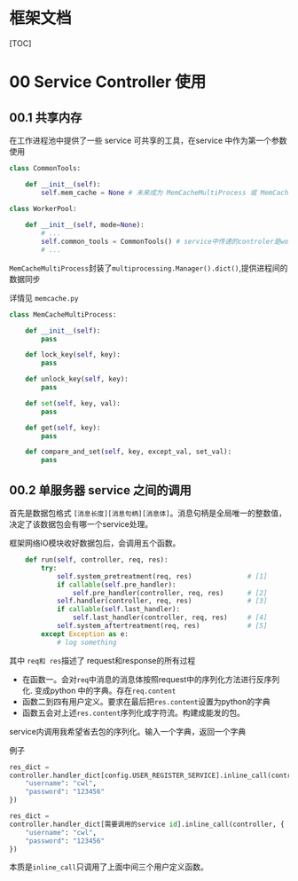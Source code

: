 # 框架文档



[TOC]

# 00 Service Controller 使用



## 00.1 共享内存

在工作进程池中提供了一些 service 可共享的工具，在service 中作为第一个参数使用

```python
class CommonTools:

    def __init__(self):
        self.mem_cache = None # 未来成为 MemCacheMultiProcess 或 MemCacheSingletonProcess
        
class WorkerPool:

    def __init__(self, mode=None):
        # ...
    	self.common_tools = CommonTools() # service中传递的controler是worker pool 的这个东西
        # ...
```



`MemCacheMultiProcess`封装了`multiprocessing.Manager().dict()`,提供进程间的数据同步

详情见 `memcache.py`

```python
class MemCacheMultiProcess:

    def __init__(self):
        pass

    def lock_key(self, key):
        pass

    def unlock_key(self, key):
        pass

    def set(self, key, val):
        pass

    def get(self, key):
        pass

    def compare_and_set(self, key, except_val, set_val):
        pass
```





## 00.2 单服务器 service 之间的调用



首先是数据包格式 `[消息长度][消息句柄][消息体]`。消息句柄是全局唯一的整数值，决定了该数据包会有哪一个service处理。

框架网络IO模块收好数据包后，会调用五个函数。

```python
    def run(self, controller, req, res):
        try:
            self.system_pretreatment(req, res)				# [1]
            if callable(self.pre_handler):					
                self.pre_handler(controller, req, res)		# [2]
            self.handler(controller, req, res)				# [3]
            if callable(self.last_handler):					
                self.last_handler(controller, req, res)		# [4]
            self.system_aftertreatment(req, res)			# [5]
        except Exception as e:
            # log something
```

其中 `req和 res`描述了 request和response的所有过程

- 在函数一。会对`req`中消息的消息体按照request中的序列化方法进行反序列化. 变成python 中的字典。存在`req.content`
- 函数二到四有用户定义。要求在最后把`res.content`设置为python的字典
- 函数五会对上述`res.content`序列化成字符流。构建成能发的包。

service内调用我希望省去包的序列化。输入一个字典，返回一个字典

例子

```python
res_dict = 
controller.handler_dict[config.USER_REGISTER_SERVICE].inline_call(controller, {
    "username": "cwl",
    "password": "123456"
})

res_dict = 
controller.handler_dict[需要调用的service id].inline_call(controller, {
    "username": "cwl",
    "password": "123456"
})
```
本质是`inline_call`只调用了上面中间三个用户定义函数。
